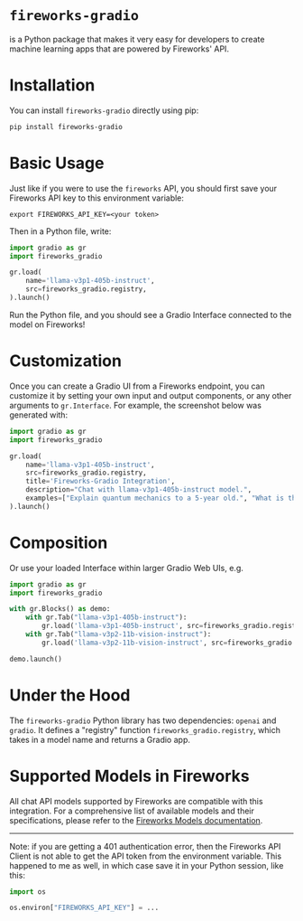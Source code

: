 # `fireworks-gradio`

is a Python package that makes it very easy for developers to create machine learning apps that are powered by Fireworks' API.

# Installation

You can install `fireworks-gradio` directly using pip:

```bash
pip install fireworks-gradio
```

# Basic Usage

Just like if you were to use the `fireworks` API, you should first save your Fireworks API key to this environment variable:

```
export FIREWORKS_API_KEY=<your token>
```

Then in a Python file, write:

```python
import gradio as gr
import fireworks_gradio

gr.load(
    name='llama-v3p1-405b-instruct',
    src=fireworks_gradio.registry,
).launch()
```

Run the Python file, and you should see a Gradio Interface connected to the model on Fireworks!

# Customization 

Once you can create a Gradio UI from a Fireworks endpoint, you can customize it by setting your own input and output components, or any other arguments to `gr.Interface`. For example, the screenshot below was generated with:

```py
import gradio as gr
import fireworks_gradio

gr.load(
    name='llama-v3p1-405b-instruct',
    src=fireworks_gradio.registry,
    title='Fireworks-Gradio Integration',
    description="Chat with llama-v3p1-405b-instruct model.",
    examples=["Explain quantum mechanics to a 5-year old.", "What is the capital of France?"]
).launch()
```

# Composition

Or use your loaded Interface within larger Gradio Web UIs, e.g.

```python
import gradio as gr
import fireworks_gradio

with gr.Blocks() as demo:
    with gr.Tab("llama-v3p1-405b-instruct"):
        gr.load('llama-v3p1-405b-instruct', src=fireworks_gradio.registry)
    with gr.Tab("llama-v3p2-11b-vision-instruct"):
        gr.load('llama-v3p2-11b-vision-instruct', src=fireworks_gradio.registry)

demo.launch()
```

# Under the Hood

The `fireworks-gradio` Python library has two dependencies: `openai` and `gradio`. It defines a "registry" function `fireworks_gradio.registry`, which takes in a model name and returns a Gradio app.

# Supported Models in Fireworks

All chat API models supported by Fireworks are compatible with this integration. For a comprehensive list of available models and their specifications, please refer to the [Fireworks Models documentation](https://platform.fireworks.com/docs/models).

-------

Note: if you are getting a 401 authentication error, then the Fireworks API Client is not able to get the API token from the environment variable. This happened to me as well, in which case save it in your Python session, like this:

```py
import os

os.environ["FIREWORKS_API_KEY"] = ...
```
